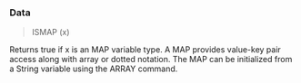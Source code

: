 ### Data

> ISMAP (x)

Returns true if x is an MAP variable type. A MAP provides value-key pair access along with array or dotted notation. The MAP can be initialized from a String variable using the ARRAY command.

